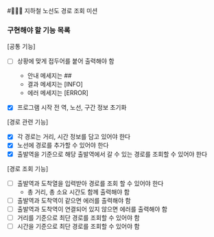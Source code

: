 #👨🏻‍💻 지하철 노선도 경로 조회 미션

### 구현해야 할 기능 목록
[공통 기능]
- [ ] 상황에 맞게 접두어를 붙어 출력해야 함
    - 안내 메세지는 ##
    - 결과 메세지는 [INFO]
    - 에러 메세지는 [ERROR]
    
- [x] 프로그램 시작 전 역, 노선, 구간 정보 초기화

[경로 관련 기능]
- [x] 각 경로는 거리, 시간 정보를 담고 있어야 한다
- [x] 노선에 경로를 추가할 수 있어야 한다
- [x] 출발역을 기준으로 해당 출발역에서 갈 수 있는 경로를 조회할 수 있어야 한다

[경로 조회 기능]
- [ ] 출발역과 도착열을 입력받아 경로를 조회 할 수 있어야 한다
    - 총 거리, 총 소요 시간도 함께 출력해야 함
- [ ] 출발역과 도착역이 같으면 에러를 출력해야 함
- [ ] 출발역과 도착역이 연결되어 있지 않으면 에러를 출력해야 함
- [ ] 거리를 기준으로 최단 경로를 조회할 수 있어야 함
- [ ] 시간을 기준으로 최단 경로를 조회할 수 있어야 함
